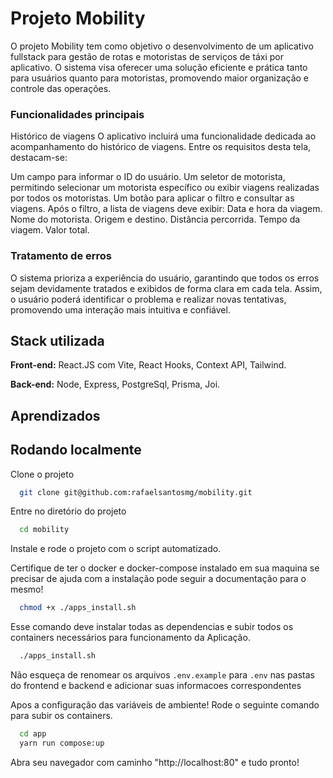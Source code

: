 # Projeto Mobility

O projeto Mobility tem como objetivo o desenvolvimento de um aplicativo fullstack para gestão de rotas e motoristas de serviços de táxi por aplicativo. O sistema visa oferecer uma solução eficiente e prática tanto para usuários quanto para motoristas, promovendo maior organização e controle das operações.

### Funcionalidades principais

Histórico de viagens
O aplicativo incluirá uma funcionalidade dedicada ao acompanhamento do histórico de viagens. Entre os requisitos desta tela, destacam-se:

Um campo para informar o ID do usuário.
Um seletor de motorista, permitindo selecionar um motorista específico ou exibir viagens realizadas por todos os motoristas.
Um botão para aplicar o filtro e consultar as viagens.
Após o filtro, a lista de viagens deve exibir:
Data e hora da viagem.
Nome do motorista.
Origem e destino.
Distância percorrida.
Tempo da viagem.
Valor total.

### Tratamento de erros

O sistema prioriza a experiência do usuário, garantindo que todos os erros sejam devidamente tratados e exibidos de forma clara em cada tela. Assim, o usuário poderá identificar o problema e realizar novas tentativas, promovendo uma interação mais intuitiva e confiável.

## Stack utilizada

**Front-end:** React.JS com Vite, React Hooks, Context API, Tailwind.

**Back-end:** Node, Express, PostgreSql, Prisma, Joi.

## Aprendizados

## Rodando localmente

Clone o projeto

```bash
  git clone git@github.com:rafaelsantosmg/mobility.git
```

Entre no diretório do projeto

```bash
  cd mobility
```

Instale e rode o projeto com o script automatizado.

Certifique de ter o docker e docker-compose instalado em sua maquina se precisar de ajuda com a instalação pode seguir a documentação para o mesmo!

```bash
  chmod +x ./apps_install.sh
```

Esse comando deve instalar todas as dependencias e subir todos os containers necessários para funcionamento da Aplicação.

```bash
  ./apps_install.sh
```

Não esqueça de renomear os arquivos ```.env.example``` para ```.env``` nas pastas do frontend e backend e adicionar suas informacoes correspondentes

Apos a configuração das variáveis de ambiente! Rode o seguinte comando para subir os containers.
```bash
  cd app
  yarn run compose:up
```

Abra seu navegador com caminho "http://localhost:80" e tudo pronto!
